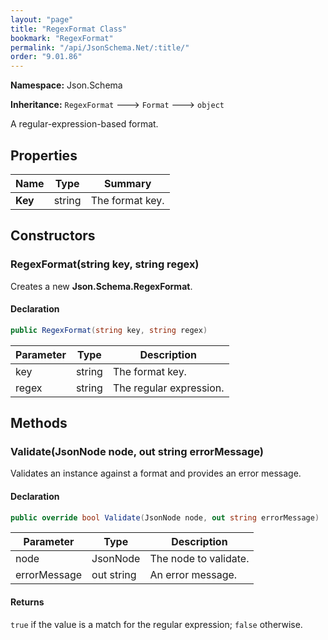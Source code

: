 ```yaml
---
layout: "page"
title: "RegexFormat Class"
bookmark: "RegexFormat"
permalink: "/api/JsonSchema.Net/:title/"
order: "9.01.86"
---
```

**Namespace:** Json.Schema

**Inheritance:**
`RegexFormat`
 🡒 
`Format`
 🡒 
`object`

A regular-expression-based format.

## Properties

| Name | Type | Summary |
|---|---|---|
| **Key** | string | The format key. |
## Constructors

### RegexFormat(string key, string regex)

Creates a new **Json.Schema.RegexFormat**.

#### Declaration

```c#
public RegexFormat(string key, string regex)
```
| Parameter | Type | Description |
|---|---|---|
| key | string | The format key. |
| regex | string | The regular expression. |

## Methods

### Validate(JsonNode node, out string errorMessage)

Validates an instance against a format and provides an error message.

#### Declaration

```c#
public override bool Validate(JsonNode node, out string errorMessage)
```
| Parameter | Type | Description |
|---|---|---|
| node | JsonNode | The node to validate. |
| errorMessage | out string | An error message. |

#### Returns

`true` if the value is a match for the regular expression; `false` otherwise.

